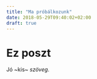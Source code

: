 ```yaml
---
title: "Ma próbálkozunk"
date: 2018-05-29T09:40:02+02:00
draft: true
---
```


# Ez poszt

Jó ~kis~ _szöveg_.
